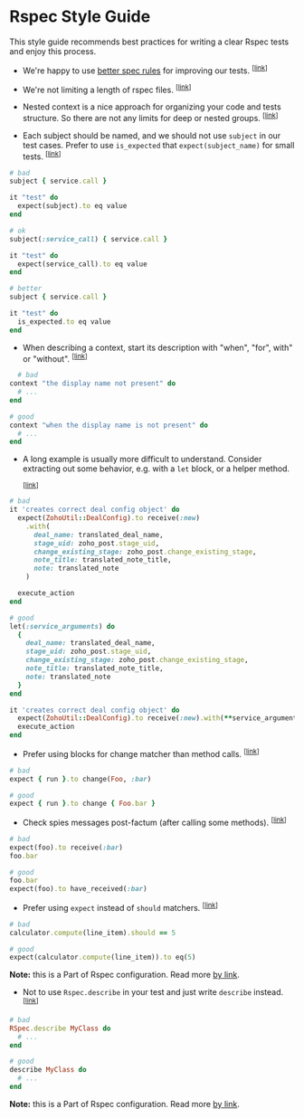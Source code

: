 # Rspec Style Guide

This style guide recommends best practices for writing a clear Rspec tests and enjoy this process.

* <a name="rspec-betterrspec"></a>
  We're happy to use [better spec rules](http://www.betterspecs.org/) for improving our tests.
  <sup>[[link](#rspec-betterrspec)]</sup>

* <a name="rspec-file-length"></a>
  We're not limiting a length of rspec files.
  <sup>[[link](#rspec-file-length)]</sup>

* <a name="rspec-nested-groups"></a>
  Nested context is a nice approach for organizing your code and tests structure.
  So there are not any limits for deep or nested groups.
  <sup>[[link](#rspec-nested-groups)]</sup>

* <a name="rspec-subject"></a>
  Each subject should be named, and we should not use `subject` in our test cases.
  Prefer to use `is_expected` that `expect(subject_name)` for small tests.
  <sup>[[link](#rspec-subject)]</sup>

```ruby
# bad
subject { service.call }

it "test" do
  expect(subject).to eq value
end

# ok
subject(:service_call) { service.call }

it "test" do
  expect(service_call).to eq value
end

# better
subject { service.call }

it "test" do
  is_expected.to eq value
end
```

* <a name="rspec-context-wording"></a>
  When describing a context, start its description with "when", "for", with" or "without".
  <sup>[[link](#rspec-context-wording)]</sup>

```ruby
  # bad
context "the display name not present" do
  # ...
end

# good
context "when the display name is not present" do
  # ...
end
```

* <a name="rspec-example-length"></a>
 A long example is usually more difficult to understand. Consider extracting out some behavior, e.g. with a `let` block, or a helper method.

  <sup>[[link](#rspec-example-length)]</sup>

```ruby
# bad
it 'creates correct deal config object' do
  expect(ZohoUtil::DealConfig).to receive(:new)
    .with(
      deal_name: translated_deal_name,
      stage_uid: zoho_post.stage_uid,
      change_existing_stage: zoho_post.change_existing_stage,
      note_title: translated_note_title,
      note: translated_note
    )

  execute_action
end

# good
let(:service_arguments) do
  {
    deal_name: translated_deal_name,
    stage_uid: zoho_post.stage_uid,
    change_existing_stage: zoho_post.change_existing_stage,
    note_title: translated_note_title,
    note: translated_note
  }
end

it 'creates correct deal config object' do
  expect(ZohoUtil::DealConfig).to receive(:new).with(**service_arguments)
  execute_action
end
```

* <a name="rspec-expect-change"></a>
  Prefer using blocks for change matcher than method calls.
  <sup>[[link](#rspec-expect-change)]</sup>

```ruby
# bad
expect { run }.to change(Foo, :bar)

# good
expect { run }.to change { Foo.bar }
```

* <a name="rspec-message-spies"></a>
  Check spies messages post-factum (after calling some methods).
  <sup>[[link](#rspec-message-spies)]</sup>

```ruby
# bad
expect(foo).to receive(:bar)
foo.bar

# good
foo.bar
expect(foo).to have_received(:bar)
```

* <a name="rspec-prefer-expect"></a>
  Prefer using `expect` instead of `should` matchers.
  <sup>[[link](#rspec-prefer-expect)]</sup>

```ruby
# bad
calculator.compute(line_item).should == 5

# good
expect(calculator.compute(line_item)).to eq(5)
```

**Note:** this is a Part of Rspec configuration. Read more [by link](https://github.com/rubocop-hq/rubocop-rspec#enforcing-should-vs-expect-syntax).

* <a name="rspec-top-rspec"></a>
  Not to use `Rspec.describe` in your test and just write `describe` instead.
  <sup>[[link](#rspec-top-rspec)]</sup>

```ruby
# bad
RSpec.describe MyClass do
  # ...
end

# good
describe MyClass do
  # ...
end
```

**Note:** this is a Part of Rspec configuration. Read more [by link](https://github.com/rubocop-hq/rubocop-rspec#enforcing-an-explicit-rspec-receiver-for-top-level-methods-disabling-monkey-patching).
